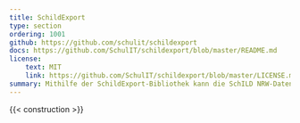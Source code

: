 ```yaml
---
title: SchildExport
type: section
ordering: 1001
github: https://github.com/schulit/schildexport
docs: https://github.com/SchulIT/schildexport/blob/master/README.md
license:
    text: MIT
    link: https://github.com/SchulIT/schildexport/blob/master/LICENSE.md
summary: Mithilfe der SchildExport-Bibliothek kann die SchILD NRW-Datenbank ausgelesen werden.
---
```


{{< construction >}}